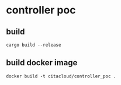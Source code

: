 # controller poc
## build
```
cargo build --release
```
## build docker image
```
docker build -t citacloud/controller_poc .
```
